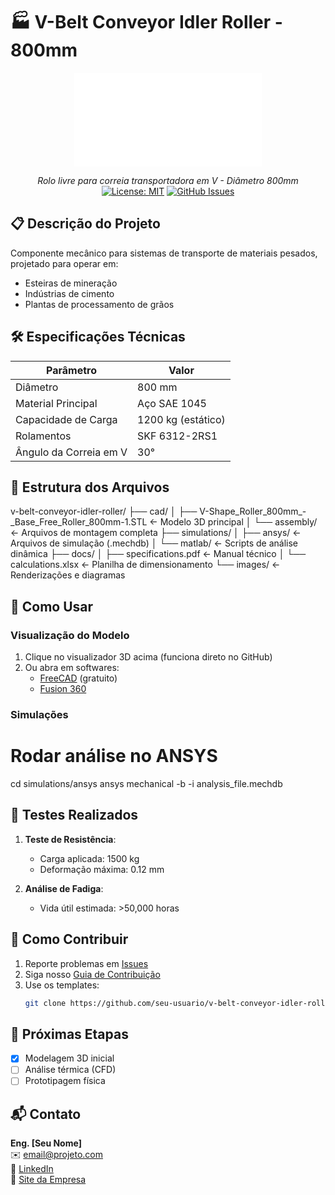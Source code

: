 # 🏭 V-Belt Conveyor Idler Roller - 800mm

<div align="center">
  
  ![Modelo 3D Interativo](/cad/V-Shape_Roller_800mm_-_Base_Free_Roller_800mm-1.STL)
  
  *Rolo livre para correia transportadora em V - Diâmetro 800mm*  
  [![License: MIT](https://img.shields.io/badge/License-MIT-blue.svg)](LICENSE)
  [![GitHub Issues](https://img.shields.io/github/issues/seu-usuario/v-belt-conveyor-idler-roller)](https://github.com/seu-usuario/v-belt-conveyor-idler-roller/issues)

</div>

## 📋 Descrição do Projeto
Componente mecânico para sistemas de transporte de materiais pesados, projetado para operar em:
- Esteiras de mineração
- Indústrias de cimento
- Plantas de processamento de grãos

## 🛠️ Especificações Técnicas
| Parâmetro               | Valor               |
|-------------------------|---------------------|
| Diâmetro                | 800 mm              |
| Material Principal      | Aço SAE 1045        |
| Capacidade de Carga     | 1200 kg (estático)  |
| Rolamentos             | SKF 6312-2RS1       |
| Ângulo da Correia em V  | 30°                 |

## 📂 Estrutura dos Arquivos

v-belt-conveyor-idler-roller/
├── cad/
│   ├── V-Shape_Roller_800mm_-_Base_Free_Roller_800mm-1.STL  ← Modelo 3D principal
│   └── assembly/            ← Arquivos de montagem completa
├── simulations/
│   ├── ansys/               ← Arquivos de simulação (.mechdb)
│   └── matlab/              ← Scripts de análise dinâmica
├── docs/
│   ├── specifications.pdf   ← Manual técnico
│   └── calculations.xlsx    ← Planilha de dimensionamento
└── images/                  ← Renderizações e diagramas

## 🚀 Como Usar
### Visualização do Modelo
1. Clique no visualizador 3D acima (funciona direto no GitHub)
2. Ou abra em softwares:
   - [FreeCAD](https://www.freecad.org/) (gratuito)
   - [Fusion 360](https://www.autodesk.com/products/fusion-360)

### Simulações
# Rodar análise no ANSYS
cd simulations/ansys
ansys mechanical -b -i analysis_file.mechdb

## 🧪 Testes Realizados
1. **Teste de Resistência**:
   - Carga aplicada: 1500 kg
   - Deformação máxima: 0.12 mm
   
2. **Análise de Fadiga**:
   - Vida útil estimada: >50,000 horas

## 🤝 Como Contribuir
1. Reporte problemas em [Issues](https://github.com/seu-usuario/v-belt-conveyor-idler-roller/issues)
2. Siga nosso [Guia de Contribuição](CONTRIBUTING.md)
3. Use os templates:
   ```bash
   git clone https://github.com/seu-usuario/v-belt-conveyor-idler-roller.git
   ```

## 📌 Próximas Etapas
- [X] Modelagem 3D inicial
- [ ] Análise térmica (CFD)
- [ ] Prototipagem física

## 📬 Contato
**Eng. [Seu Nome]**  
✉️ email@projeto.com  
🔗 [LinkedIn](https://linkedin.com/in/seu-perfil)  
🏢 [Site da Empresa](https://www.empresa.com)
